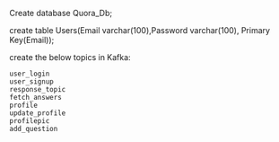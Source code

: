 Create database Quora_Db;

create table Users(Email varchar(100),Password varchar(100), Primary Key(Email));

create the below topics in Kafka:

```
user_login
user_signup
response_topic
fetch_answers
profile
update_profile
profilepic
add_question
```
